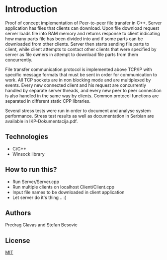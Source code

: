 # Introduction

Proof of concept implementation of Peer-to-peer file transfer in C++. Server application has files that clients can download. Upon file download request server loads file into RAM memory and returns response to client indicating how many parts file has been divided into and if some parts can be downloaded from other clients. Server then starts sending file parts to client, while client attempts to contact other clients that were specified by server as file owners in attempt to download file parts from them concurrently. 

File transfer communication protocol is implemented above TCP/IP with specific message formats that must be sent in order for communication to work. All TCP sockets are in non blocking mode and are multiplexed by events. Every new connected client and his request are concurrently handled by separate server threads, and every new peer to peer connection is also handled in the same way by clients. Common protocol functions are separated in different static CPP libraries.

Several stress tests were run in order to document and analyse system performance. Stress test results as well as documentation in Serbian are available in IKP-Dokumentacija.pdf.

## Technologies

- C/C++
- Winsock library

## How to run this?

- Run Server/Server.cpp
- Run multiple clients on localhost Client/Client.cpp
- Input file names to be downloaded in client application
- Let server do it's thing .. :)

## Authors
Predrag Glavas and Stefan Besovic

## License
[MIT](https://choosealicense.com/licenses/mit/)
